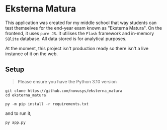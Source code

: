 # Eksterna Matura

This application was created for my middle school that way students can test themselves for the end-year exam known as
"Eksterna Matura". On the frontend, it uses `pure JS`. It utilises the `Flask` framework and in-memory `SQlite` database. 
All data stored is for analytical purposes.

At the moment, this project isn't production ready so there isn't a live instance of it on the web.

## Setup

> Please ensure you have the Python 3.10 version

```
git clone https://github.com/novusys/eksterna_matura
cd eksterna_matura

py -m pip install -r requirements.txt 
```

and to run it,

```
py app.py
```